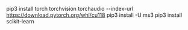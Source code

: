 pip3 install torch torchvision torchaudio --index-url https://download.pytorch.org/whl/cu118
pip3 install -U ms3
pip3 install scikit-learn